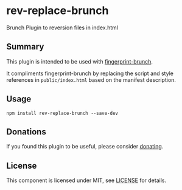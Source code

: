 # rev-replace-brunch

Brunch Plugin to reversion files in index.html

## Summary

This plugin is intended to be used with [fingerprint-brunch](https://github.com/dlepaux/fingerprint-brunch).

It compliments fingerprint-brunch by replacing the script and style references in `public/index.html` based on the manifest description.

## Usage

```npm install rev-replace-brunch --save-dev```

## Donations

If you found this plugin to be useful, please consider [donating](https://paypal.me/abhishekisnot).

## License

This component is licensed under MIT, see [LICENSE](LICENSE) for details.
